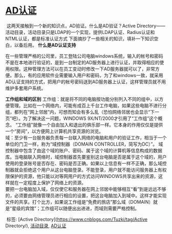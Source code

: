 #  [AD认证](https://www.cnblogs.com/Tuzki/p/4633157.html) 

​        这两天接触到一个新的知识点，AD验证。什么是AD验证？Active Directory——活动目录，活动目录只是LDAP的一个实现，提供LDAP认证、Radius认证和NTML认证，都是标准认证方式 
下面摘抄了一些相关的知识，填补一下知识空白，以备后用。 
**什么是AD认证支持** 
 
​    在一些管理严格的公司里，员工登陆公司电脑windows系统，输入的帐号和密码不是在本地进行验证的，是到一台制定的AD服务器上进行认证，并取得相应的使用权限。这种管理方法可以在员工变动时修改一下AD服务器就可以了，非常方便。 
​    那么，有的应用软件业需要输入用户和密码，为了和windows一致，就采用AD认证支持的方式，把用户的帐号密码送到AD服务器上认证，这样管理员就不用维护多套用户系统。 
 
 
**工作组和域的区别** 
工作组：就是将不同的电脑按功能分别列入不同的组中，以方 便管理。比如在一个网络内，可能有成百上千台工作电脑，如果这些电脑不进行分组，都列在“网上邻居”内，可想而知会有多么乱（恐怕网络邻居也会显示“下一 页”吧）。为了解决这一问题，WINDOWS 9X/NT/2000才引用了“工作组”这个概念。 
​     “工作组”就像一个自由加入和退出的俱乐部一样。它本身的作用仅仅是提供一个“房间”，以方便网上计算机共享资源的浏览。  
域：至少有一台服务器负责每一台联入网络的电脑和用户的验证工作，相当于一个单位的门卫一样，称为“域控制器（DOMAIN CONTROLLER，简写为DC）”。 
​         域控制器中包含了由这个域的账户、密码、属于这个域的计算机等信息构成的数据库。当电脑联入网络时，域控制器首先要鉴别这台电脑是否是属于这个域的，用户 使用的登录账号是否存在、密码是否正确。如果以上信息有一样不正确，那么域控制器就会拒绝这个用户从这台电脑登录。不能登录，用户就不能访问服务器上有权 限保护的资源，他只能以对等网用户的方式访问WINDOWS共享出来的资源，这样就在一定程度上保护了网络上的资源。  
​        要把一台电脑加入域，仅仅使它和服务器在网上邻居中能够相互“看”到是远远不够的，必须要由网络管理员进行相应的设置，把这台电脑加入到域中。这样才能实现文件的共享。 
​        打个比方，如果说工作组是“免费的旅店”那么域（DOMAIN）就是“星级的宾馆”；工作组可以随便出出进进，而域则需要严格控制。



​     标签:              [Active Directory](https://www.cnblogs.com/Tuzki/tag/Active Directory/),             [活动目录](https://www.cnblogs.com/Tuzki/tag/活动目录/),             [AD认证](https://www.cnblogs.com/Tuzki/tag/AD认证/)